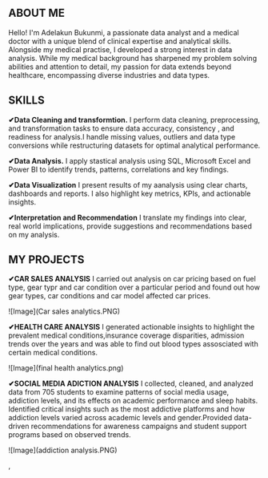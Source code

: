 ## ABOUT ME
Hello! I'm Adelakun Bukunmi, a passionate data analyst and a medical doctor with a unique blend of clinical expertise and analytical skills. Alongside my medical practise, I developed a strong interest in data analysis. While my medical background has sharpened my problem solving abilities and attention to detail, my passion for data extends beyond healthcare, encompassing diverse industries and data types.

## SKILLS
**✔Data Cleaning and transformtion.**
I perform data cleaning, preprocessing, and transformation tasks to ensure data accuracy, consistency , and readiness for analysis.I handle missing values, outliers and data type conversions while restructuring datasets for optimal analytical performance.

**✔Data Analysis.**
I apply stastical analysis using SQL, Microsoft Excel and Power BI to identify trends, patterns, correlations and key findings.

**✔Data Visualization**
I present results of my aanalysis using clear charts, dashboards and reports. I also highlight key metrics, KPIs, and actionable insights.

**✔Interpretation and Recommendation**
I translate my findings into clear, real world implications, provide suggestions and recommendations based on my analysis.

## MY PROJECTS
**✔CAR SALES ANALYSIS**
I carried out analysis on car pricing based on fuel type, gear typr and car condition over a particular period and found out how gear types, car conditions and car model affected car prices.

![Image](Car sales analytics.PNG)

**✔HEALTH CARE ANALYSIS**
I generated actionable insights to highlight the prevalent medical conditions,insurance coverage disparities, admission trends over the years and was able to find out  blood types assosciated with certain medical conditions.

![Image](final health analytics.png)

**✔SOCIAL MEDIA ADICTION ANALYSIS**
I collected, cleaned, and analyzed data from 705 students to examine patterns of social media usage, addiction levels, and its effects on academic performance and sleep habits. Identified critical insights such as the most addictive platforms and how addiction levels varied across academic levels and gender.Provided data-driven recommendations for awareness campaigns and student support programs based on observed trends.

![Image](addiction analysis.PNG)




,
